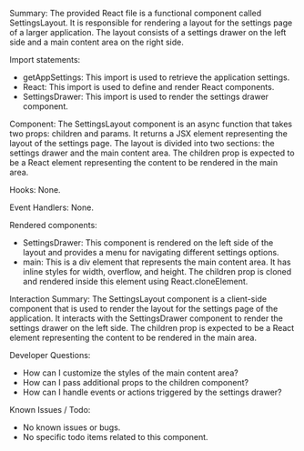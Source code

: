 Summary:
The provided React file is a functional component called SettingsLayout. It is responsible for rendering a layout for the settings page of a larger application. The layout consists of a settings drawer on the left side and a main content area on the right side.

Import statements:
- getAppSettings: This import is used to retrieve the application settings.
- React: This import is used to define and render React components.
- SettingsDrawer: This import is used to render the settings drawer component.

Component:
The SettingsLayout component is an async function that takes two props: children and params. It returns a JSX element representing the layout of the settings page. The layout is divided into two sections: the settings drawer and the main content area. The children prop is expected to be a React element representing the content to be rendered in the main area.

Hooks:
None.

Event Handlers:
None.

Rendered components:
- SettingsDrawer: This component is rendered on the left side of the layout and provides a menu for navigating different settings options.
- main: This is a div element that represents the main content area. It has inline styles for width, overflow, and height. The children prop is cloned and rendered inside this element using React.cloneElement.

Interaction Summary:
The SettingsLayout component is a client-side component that is used to render the layout for the settings page of the application. It interacts with the SettingsDrawer component to render the settings drawer on the left side. The children prop is expected to be a React element representing the content to be rendered in the main area.

Developer Questions:
- How can I customize the styles of the main content area?
- How can I pass additional props to the children component?
- How can I handle events or actions triggered by the settings drawer?

Known Issues / Todo:
- No known issues or bugs.
- No specific todo items related to this component.